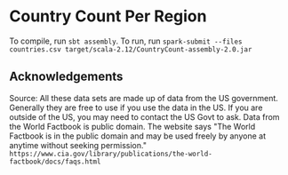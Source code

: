 # Country Count Per Region

To compile, run `sbt assembly`. To run, run `spark-submit --files countries.csv target/scala-2.12/CountryCount-assembly-2.0.jar`

## Acknowledgements

Source: All these data sets are made up of data from the US government. Generally they are free to use if you use the data in the US. If you are outside of the US, you may need to contact the US Govt to ask. Data from the World Factbook is public domain. The website says "The World Factbook is in the public domain and may be used freely by anyone at anytime without seeking permission."
`https://www.cia.gov/library/publications/the-world-factbook/docs/faqs.html`